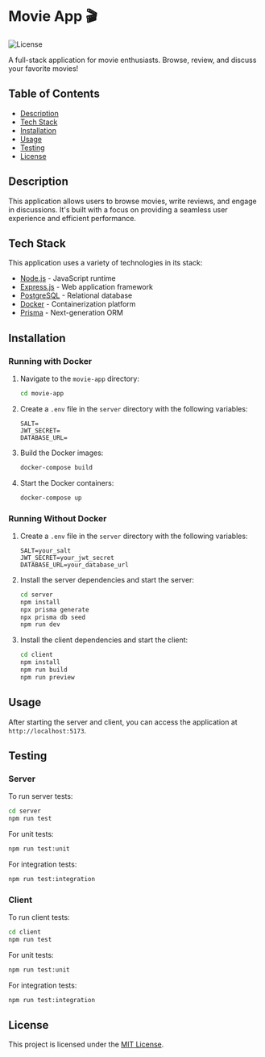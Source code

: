 # Movie App 🎬

![License](https://img.shields.io/badge/license-MIT-blue.svg)

A full-stack application for movie enthusiasts. Browse, review, and discuss your favorite movies!

## Table of Contents

- [Description](#description)
- [Tech Stack](#tech-stack)
- [Installation](#installation)
- [Usage](#usage)
- [Testing](#testing)
- [License](#license)

## Description

This application allows users to browse movies, write reviews, and engage in discussions. It's built with a focus on providing a seamless user experience and efficient performance.

## Tech Stack

This application uses a variety of technologies in its stack:

- [Node.js](https://nodejs.org/) - JavaScript runtime
- [Express.js](https://expressjs.com/) - Web application framework
- [PostgreSQL](https://www.postgresql.org/) - Relational database
- [Docker](https://www.docker.com/) - Containerization platform
- [Prisma](https://www.prisma.io/) - Next-generation ORM

## Installation

### Running with Docker

1. Navigate to the `movie-app` directory:

   ```bash
   cd movie-app
   ```
2. Create a `.env` file in the `server` directory with the following variables:

   ```env
   SALT=
   JWT_SECRET=
   DATABASE_URL=
   ```
3. Build the Docker images:

   ```bash
   docker-compose build
   ```

4. Start the Docker containers:

   ```bash
   docker-compose up
   ```

### Running Without Docker

1. Create a `.env` file in the `server` directory with the following variables:

   ```env
   SALT=your_salt
   JWT_SECRET=your_jwt_secret
   DATABASE_URL=your_database_url
   ```

2. Install the server dependencies and start the server:

   ```bash
   cd server
   npm install
   npx prisma generate
   npx prisma db seed
   npm run dev
   ```

3. Install the client dependencies and start the client:

   ```bash
   cd client
   npm install
   npm run build
   npm run preview
   ```

## Usage

After starting the server and client, you can access the application at `http://localhost:5173`.

## Testing

### Server

To run server tests:

```bash
cd server
npm run test
```

For unit tests:

```bash
npm run test:unit
```

For integration tests:

```bash
npm run test:integration
```

### Client

To run client tests:

```bash
cd client
npm run test
```

For unit tests:

```bash
npm run test:unit
```

For integration tests:

```bash
npm run test:integration
```

## License

This project is licensed under the [MIT License](LICENSE).
```